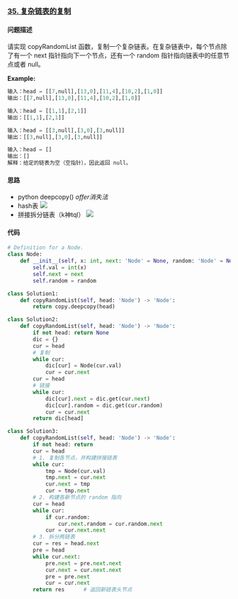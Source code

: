### [35. 复杂链表的复制](https://leetcode-cn.com/problems/fu-za-lian-biao-de-fu-zhi-lcof/)

#### 问题描述
请实现 copyRandomList 函数，复制一个复杂链表。在复杂链表中，每个节点除了有一个 next 指针指向下一个节点，还有一个 random 指针指向链表中的任意节点或者 null。

**Example:**
```python
输入：head = [[7,null],[13,0],[11,4],[10,2],[1,0]]
输出：[[7,null],[13,0],[11,4],[10,2],[1,0]]

输入：head = [[1,1],[2,1]]
输出：[[1,1],[2,1]]

输入：head = [[3,null],[3,0],[3,null]]
输出：[[3,null],[3,0],[3,null]]

输入：head = []
输出：[]
解释：给定的链表为空（空指针），因此返回 null。
```

#### 思路
- python deepcopy() *offer消失法*
- hash表
![](http://markdown.diobrando0825.cn/2020-12-26-Screen%20Shot%202020-12-26%20at%2011.04.40%20PM.png)
- 拼接拆分链表（k神tql）
![](http://markdown.diobrando0825.cn/2020-12-26-Screen%20Shot%202020-12-26%20at%2011.04.20%20PM.png)
#### 代码
```python
# Definition for a Node.
class Node:
    def __init__(self, x: int, next: 'Node' = None, random: 'Node' = None):
        self.val = int(x)
        self.next = next
        self.random = random
```
```python
class Solution1:
    def copyRandomList(self, head: 'Node') -> 'Node':
        return copy.deepcopy(head)
```
```python
class Solution2:
    def copyRandomList(self, head: 'Node') -> 'Node':
        if not head: return None
        dic = {}
        cur = head
        # 复制
        while cur:
            dic[cur] = Node(cur.val)
            cur = cur.next
        cur = head
        # 链接
        while cur:
            dic[cur].next = dic.get(cur.next)
            dic[cur].random = dic.get(cur.random)
            cur = cur.next
        return dic[head]
```
```python
class Solution3:
    def copyRandomList(self, head: 'Node') -> 'Node':
        if not head: return
        cur = head
        # 1. 复制各节点，并构建拼接链表
        while cur:
            tmp = Node(cur.val)
            tmp.next = cur.next
            cur.next = tmp
            cur = tmp.next
        # 2. 构建各新节点的 random 指向
        cur = head
        while cur:
            if cur.random:
                cur.next.random = cur.random.next
            cur = cur.next.next
        # 3. 拆分两链表
        cur = res = head.next
        pre = head
        while cur.next:
            pre.next = pre.next.next
            cur.next = cur.next.next
            pre = pre.next
            cur = cur.next
        return res      # 返回新链表头节点
```